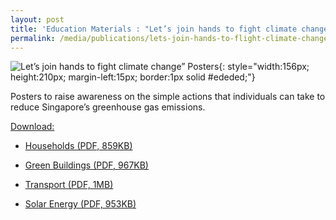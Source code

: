 ```yaml
---
layout: post
title: 'Education Materials : "Let’s join hands to fight climate change” Posters'
permalink: /media/publications/lets-join-hands-to-flight-climate-change-posters
---
```



![Let’s join hands to fight climate change” Posters](/images/lets-join-hands-to-fight-climate-change-posters.jpg "Let’s join hands to fight climate change” Posters"){: style="width:156px; height:210px; margin-left:15px; border:1px solid #ededed;"}

Posters to raise awareness on the simple actions that individuals can take to reduce Singapore’s greenhouse gas emissions.

<u>Download:</u>

* [<a href="/files/docs/default-source/publications/lets-join-hands-to-fight-climate-change-households.pdf" target="_blank">Households (PDF, 859KB)</a>](/files/docs/default-source/publications/lets-join-hands-to-fight-climate-change-households.pdf)

* [<a href="/files/docs/default-source/publications/lets-join-hands-to-fight-climate-change-green-buildings.pdf" target="_blank">Green Buildings (PDF, 967KB)</a>](/files/docs/default-source/publications/lets-join-hands-to-fight-climate-change-green-buildings.pdf)

* [<a href="/files/docs/default-source/publications/lets-join-hands-to-fight-climate-change-transport.pdf" target="_blank">Transport (PDF, 1MB)</a>](/files/docs/default-source/publications/lets-join-hands-to-fight-climate-change-transport.pdf)

* [<a href="/files/docs/default-source/publications/lets-join-hands-to-fight-climate-change-solar-energy.pdf" target="_blank">Solar Energy (PDF, 953KB)</a>](/files/docs/default-source/publications/lets-join-hands-to-fight-climate-change-solar-energy.pdf)